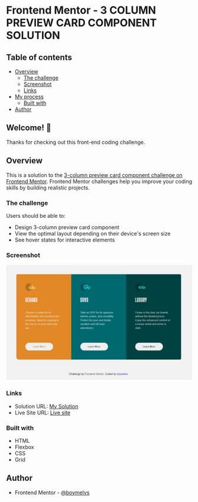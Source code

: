 # Frontend Mentor - 3 COLUMN PREVIEW CARD COMPONENT SOLUTION
## Table of contents

- [Overview](#overview)
  - [The challenge](#the-challenge)
  - [Screenshot](#screenshot)
  - [Links](#links)
- [My process](#my-process)
  - [Built with](#built-with)
- [Author](#author)

## Welcome! 👋

Thanks for checking out this front-end coding challenge.

## Overview

This is a solution to the [3-column preview card component challenge on Frontend Mentor](https://www.frontendmentor.io/challenges/3column-preview-card-component-pH92eAR2-). Frontend Mentor challenges help you improve your coding skills by building realistic projects.

### The challenge

Users should be able to:

- Design 3-column preview card component
- View the optimal layout depending on their device's screen size
- See hover states for interactive elements

### Screenshot

![Design preview for the Order summary card coding challenge](./design/desktop-design.jpg)

### Links

- Solution URL: [My Solution](https://github.com/boymelvs/3-COLUMN-PREVIEW-CARD-COMPONENT.git)
- Live Site URL: [Live site](https://boymelvs.github.io/3-COLUMN-PREVIEW-CARD-COMPONENT/)

### Built with

- HTML
- Flexbox
- CSS
- Grid

## Author

- Frontend Mentor - [@boymelvs](https://www.frontendmentor.io/profile/boymelvs)
